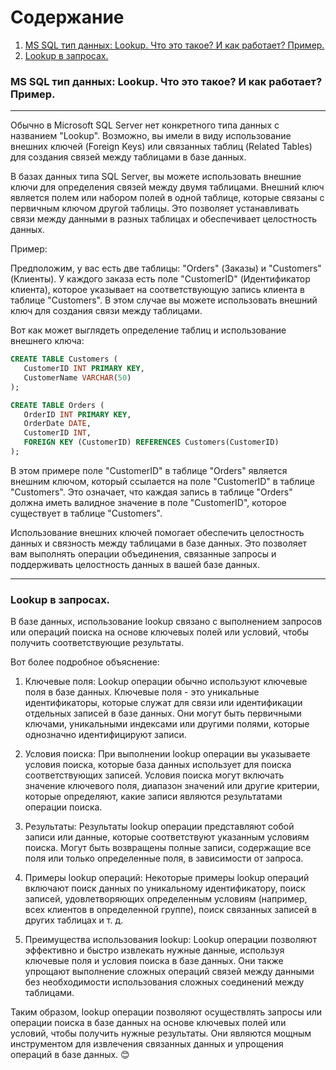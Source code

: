 # Содержание
1. [MS SQL тип данных: Lookup. Что это такое? И как работает? Пример.](#introduction)
2. [Lookup в запросах.](#other)

### MS SQL тип данных: Lookup. Что это такое? И как работает? Пример.<a name="introduction"></a>
---
Обычно в Microsoft SQL Server нет конкретного типа данных с названием "Lookup". Возможно, вы имели в виду использование внешних ключей (Foreign Keys) или связанных таблиц (Related Tables) для создания связей между таблицами в базе данных.

В базах данных типа SQL Server, вы можете использовать внешние ключи для определения связей между двумя таблицами. Внешний ключ является полем или набором полей в одной таблице, которые связаны с первичным ключом другой таблицы. Это позволяет устанавливать связи между данными в разных таблицах и обеспечивает целостность данных.

Пример:

Предположим, у вас есть две таблицы: "Orders" (Заказы) и "Customers" (Клиенты). У каждого заказа есть поле "CustomerID" (Идентификатор клиента), которое указывает на соответствующую запись клиента в таблице "Customers". В этом случае вы можете использовать внешний ключ для создания связи между таблицами.

Вот как может выглядеть определение таблиц и использование внешнего ключа:

```sql
CREATE TABLE Customers (
   CustomerID INT PRIMARY KEY,
   CustomerName VARCHAR(50)
);

CREATE TABLE Orders (
   OrderID INT PRIMARY KEY,
   OrderDate DATE,
   CustomerID INT,
   FOREIGN KEY (CustomerID) REFERENCES Customers(CustomerID)
);
```

В этом примере поле "CustomerID" в таблице "Orders" является внешним ключом, который ссылается на поле "CustomerID" в таблице "Customers". Это означает, что каждая запись в таблице "Orders" должна иметь валидное значение в поле "CustomerID", которое существует в таблице "Customers".

Использование внешних ключей помогает обеспечить целостность данных и связность между таблицами в базе данных. Это позволяет вам выполнять операции объединения, связанные запросы и поддерживать целостность данных в вашей базе данных.

---
### Lookup в запросах. <a name="other"></a>

В базе данных, использование lookup связано с выполнением запросов или операций поиска на основе ключевых полей или условий, чтобы получить соответствующие результаты. 

Вот более подробное объяснение:

1. Ключевые поля: Lookup операции обычно используют ключевые поля в базе данных. Ключевые поля - это уникальные идентификаторы, которые служат для связи или идентификации отдельных записей в базе данных. Они могут быть первичными ключами, уникальными индексами или другими полями, которые однозначно идентифицируют записи.

2. Условия поиска: При выполнении lookup операции вы указываете условия поиска, которые база данных использует для поиска соответствующих записей. Условия поиска могут включать значение ключевого поля, диапазон значений или другие критерии, которые определяют, какие записи являются результатами операции поиска.

3. Результаты: Результаты lookup операции представляют собой записи или данные, которые соответствуют указанным условиям поиска. Могут быть возвращены полные записи, содержащие все поля или только определенные поля, в зависимости от запроса.

4. Примеры lookup операций: Некоторые примеры lookup операций включают поиск данных по уникальному идентификатору, поиск записей, удовлетворяющих определенным условиям (например, всех клиентов в определенной группе), поиск связанных записей в других таблицах и т. д.

5. Преимущества использования lookup: Lookup операции позволяют эффективно и быстро извлекать нужные данные, используя ключевые поля и условия поиска в базе данных. Они также упрощают выполнение сложных операций связей между данными без необходимости использования сложных соединений между таблицами.

Таким образом, lookup операции позволяют осуществлять запросы или операции поиска в базе данных на основе ключевых полей или условий, чтобы получить нужные результаты. Они являются мощным инструментом для извлечения связанных данных и упрощения операций в базе данных. 😊

